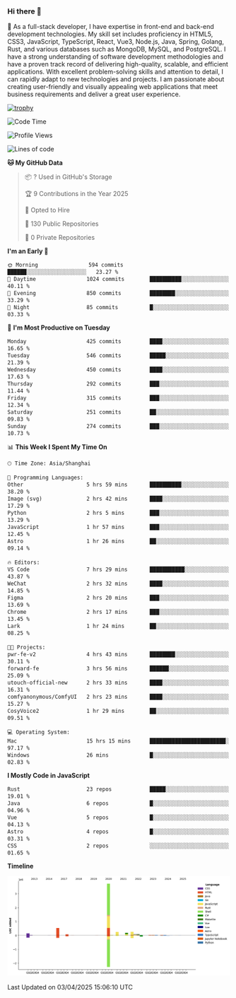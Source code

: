 ### Hi there 👋

🌱 As a full-stack developer, I have expertise in front-end and back-end development technologies. My skill set includes proficiency in HTML5, CSS3, JavaScript, TypeScript, React, Vue3, Node.js, Java, Spring, Golang, Rust, and various databases such as MongoDB, MySQL, and PostgreSQL. I have a strong understanding of software development methodologies and have a proven track record of delivering high-quality, scalable, and efficient applications. With excellent problem-solving skills and attention to detail, I can rapidly adapt to new technologies and projects. I am passionate about creating user-friendly and visually appealing web applications that meet business requirements and deliver a great user experience.

[![trophy](https://github-profile-trophy.vercel.app/?username=elton&rank=SECRET,SSS,SS,S,AAA,AA,A&theme=onedark&no-frame=true&margin-w=10)](https://github.com/ryo-ma/github-profile-trophy)

<!--START_SECTION:waka-->
![Code Time](http://img.shields.io/badge/Code%20Time-1%2C473%20hrs%2031%20mins-blue)

![Profile Views](http://img.shields.io/badge/Profile%20Views-0-blue)

![Lines of code](https://img.shields.io/badge/From%20Hello%20World%20I%27ve%20Written-5.6%20million%20lines%20of%20code-blue)

**🐱 My GitHub Data** 

> 📦 ? Used in GitHub's Storage 
 > 
> 🏆 9 Contributions in the Year 2025
 > 
> 💼 Opted to Hire
 > 
> 📜 130 Public Repositories 
 > 
> 🔑 0 Private Repositories 
 > 
**I'm an Early 🐤** 

```text
🌞 Morning                594 commits         ██████░░░░░░░░░░░░░░░░░░░   23.27 % 
🌆 Daytime                1024 commits        ██████████░░░░░░░░░░░░░░░   40.11 % 
🌃 Evening                850 commits         ████████░░░░░░░░░░░░░░░░░   33.29 % 
🌙 Night                  85 commits          █░░░░░░░░░░░░░░░░░░░░░░░░   03.33 % 
```
📅 **I'm Most Productive on Tuesday** 

```text
Monday                   425 commits         ████░░░░░░░░░░░░░░░░░░░░░   16.65 % 
Tuesday                  546 commits         █████░░░░░░░░░░░░░░░░░░░░   21.39 % 
Wednesday                450 commits         ████░░░░░░░░░░░░░░░░░░░░░   17.63 % 
Thursday                 292 commits         ███░░░░░░░░░░░░░░░░░░░░░░   11.44 % 
Friday                   315 commits         ███░░░░░░░░░░░░░░░░░░░░░░   12.34 % 
Saturday                 251 commits         ██░░░░░░░░░░░░░░░░░░░░░░░   09.83 % 
Sunday                   274 commits         ███░░░░░░░░░░░░░░░░░░░░░░   10.73 % 
```


📊 **This Week I Spent My Time On** 

```text
🕑︎ Time Zone: Asia/Shanghai

💬 Programming Languages: 
Other                    5 hrs 59 mins       ██████████░░░░░░░░░░░░░░░   38.20 % 
Image (svg)              2 hrs 42 mins       ████░░░░░░░░░░░░░░░░░░░░░   17.29 % 
Python                   2 hrs 5 mins        ███░░░░░░░░░░░░░░░░░░░░░░   13.29 % 
JavaScript               1 hr 57 mins        ███░░░░░░░░░░░░░░░░░░░░░░   12.45 % 
Astro                    1 hr 26 mins        ██░░░░░░░░░░░░░░░░░░░░░░░   09.14 % 

🔥 Editors: 
VS Code                  7 hrs 29 mins       ███████████░░░░░░░░░░░░░░   43.87 % 
WeChat                   2 hrs 32 mins       ████░░░░░░░░░░░░░░░░░░░░░   14.85 % 
Figma                    2 hrs 20 mins       ███░░░░░░░░░░░░░░░░░░░░░░   13.69 % 
Chrome                   2 hrs 17 mins       ███░░░░░░░░░░░░░░░░░░░░░░   13.45 % 
Lark                     1 hr 24 mins        ██░░░░░░░░░░░░░░░░░░░░░░░   08.25 % 

🐱‍💻 Projects: 
pwr-fe-v2                4 hrs 43 mins       ████████░░░░░░░░░░░░░░░░░   30.11 % 
forward-fe               3 hrs 56 mins       ██████░░░░░░░░░░░░░░░░░░░   25.09 % 
utouch-official-new      2 hrs 33 mins       ████░░░░░░░░░░░░░░░░░░░░░   16.31 % 
comfyanonymous/ComfyUI   2 hrs 23 mins       ████░░░░░░░░░░░░░░░░░░░░░   15.27 % 
CosyVoice2               1 hr 29 mins        ██░░░░░░░░░░░░░░░░░░░░░░░   09.51 % 

💻 Operating System: 
Mac                      15 hrs 15 mins      ████████████████████████░   97.17 % 
Windows                  26 mins             █░░░░░░░░░░░░░░░░░░░░░░░░   02.83 % 
```

**I Mostly Code in JavaScript** 

```text
Rust                     23 repos            █████░░░░░░░░░░░░░░░░░░░░   19.01 % 
Java                     6 repos             █░░░░░░░░░░░░░░░░░░░░░░░░   04.96 % 
Vue                      5 repos             █░░░░░░░░░░░░░░░░░░░░░░░░   04.13 % 
Astro                    4 repos             █░░░░░░░░░░░░░░░░░░░░░░░░   03.31 % 
CSS                      2 repos             ░░░░░░░░░░░░░░░░░░░░░░░░░   01.65 % 
```



**Timeline**

![Lines of Code chart](https://raw.githubusercontent.com/elton/elton/main/assets/bar_graph.png)


 Last Updated on 03/04/2025 15:06:10 UTC
<!--END_SECTION:waka-->

<!--
**elton/elton** is a ✨ _special_ ✨ repository because its `README.md` (this file) appears on your GitHub profile.

Here are some ideas to get you started:

- 🔭 I’m currently working on ...
- 🌱 I’m currently learning ...
- 👯 I’m looking to collaborate on ...
- 🤔 I’m looking for help with ...
- 💬 Ask me about ...
- 📫 How to reach me: ...
- 😄 Pronouns: ...
- ⚡ Fun fact: ...
-->
